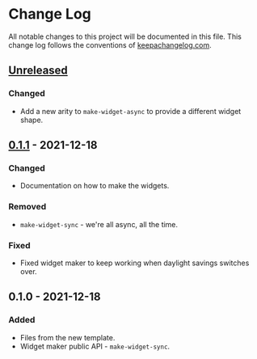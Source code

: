 # Change Log
All notable changes to this project will be documented in this file. This change log follows the conventions of [keepachangelog.com](http://keepachangelog.com/).

## [Unreleased]
### Changed
- Add a new arity to `make-widget-async` to provide a different widget shape.

## [0.1.1] - 2021-12-18
### Changed
- Documentation on how to make the widgets.

### Removed
- `make-widget-sync` - we're all async, all the time.

### Fixed
- Fixed widget maker to keep working when daylight savings switches over.

## 0.1.0 - 2021-12-18
### Added
- Files from the new template.
- Widget maker public API - `make-widget-sync`.

[Unreleased]: https://github.com/your-name/card-trick/compare/0.1.1...HEAD
[0.1.1]: https://github.com/your-name/card-trick/compare/0.1.0...0.1.1
